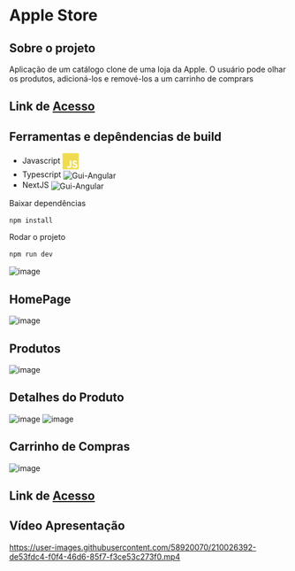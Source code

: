 # Apple Store
## Sobre o projeto
Aplicação de um catálogo clone de uma loja da Apple. O usuário pode olhar os produtos, adicioná-los e remové-los a um carrinho de comprars

## Link de [Acesso](https://apple-store-beta.vercel.app/)

## Ferramentas e depêndencias de build

- Javascript <img align="center" alt="Gui-Js" height="30" width="30" src="https://raw.githubusercontent.com/devicons/devicon/master/icons/javascript/javascript-plain.svg"> 
- Typescript <img align="center" alt="Gui-Angular" height="30" width="30" src="https://cdn.jsdelivr.net/gh/devicons/devicon/icons/typescript/typescript-original.svg">
- NextJS <img align="center" alt="Gui-Angular" height="30" width="30" src="https://cdn.jsdelivr.net/gh/devicons/devicon/icons/nextjs/nextjs-original.svg">

Baixar dependências
```bash
npm install
```
Rodar o projeto
```bash
npm run dev
```
![image](https://user-images.githubusercontent.com/58920070/210026022-5f17bd49-f75f-4a6e-801b-018952171b89.png)

## HomePage
![image](https://user-images.githubusercontent.com/58920070/210026196-d2719252-568d-41ca-a2eb-fee46882dbd7.png)

## Produtos
![image](https://user-images.githubusercontent.com/58920070/210026232-9d056898-f197-4e98-a132-ee2d6d9707c8.png)

## Detalhes do Produto
![image](https://user-images.githubusercontent.com/58920070/210026266-085dd9a9-f355-4d78-8251-1d9fb380668a.png)
![image](https://user-images.githubusercontent.com/58920070/210026291-e192ccab-488d-4d21-b475-b4f681d08609.png)

## Carrinho de Compras
![image](https://user-images.githubusercontent.com/58920070/210026325-bc32fa51-6f90-4855-a302-1800be1c2dc5.png)

## Link de [Acesso](https://apple-store-beta.vercel.app/)

## Vídeo Apresentação

https://user-images.githubusercontent.com/58920070/210026392-de53fdc4-f0f4-46d6-85f7-f3ce53c273f0.mp4
